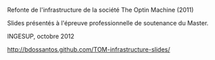 Refonte de l'infrastructure de la société The Optin Machine (2011)

Slides présentés à l'épreuve professionnelle de soutenance du Master.

INGESUP, octobre 2012

http://bdossantos.github.com/TOM-infrastructure-slides/
